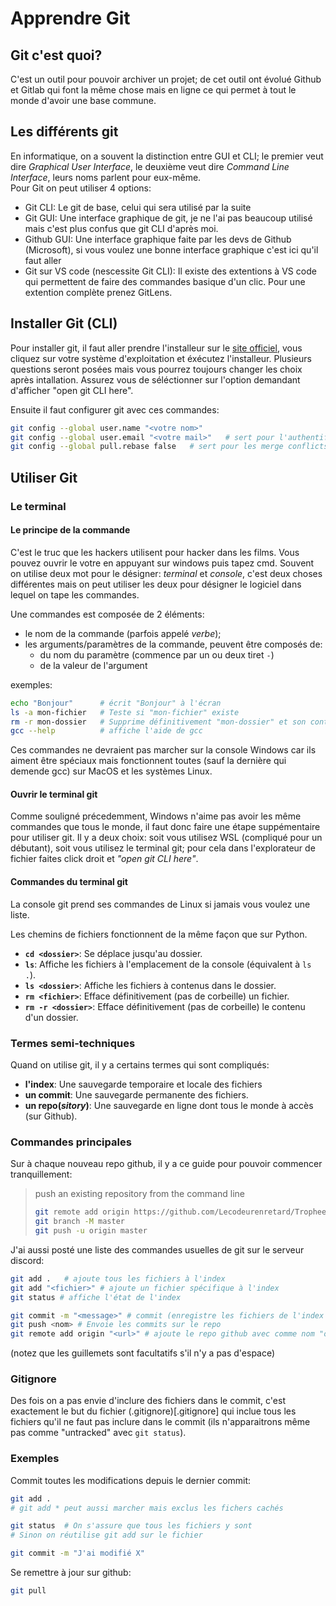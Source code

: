 # Apprendre Git

## Git c'est quoi?  
C'est un outil pour pouvoir archiver un projet; de cet outil ont évolué Github et Gitlab qui font la même chose mais en ligne ce qui permet à tout le monde d'avoir une base commune.

## Les différents git
En informatique, on a souvent la distinction entre GUI et CLI; le premier veut dire _Graphical User Interface_, le deuxième veut dire _Command Line Interface_, leurs noms parlent pour eux-même.  
Pour Git on peut utiliser 4 options:
+ Git CLI: Le git de base, celui qui sera utilisé par la suite
+ Git GUI: Une interface graphique de git, je ne l'ai pas beaucoup utilisé mais c'est plus confus que git CLI d'après moi.
+ Github GUI: Une interface graphique faite par les devs de Github (Microsoft), si vous voulez une bonne interface graphique c'est ici qu'il faut aller
+ Git sur VS code (nescessite Git CLI): Il existe des extentions à VS code qui permettent de faire des commandes basique d'un clic. Pour une extention complète prenez GitLens.

## Installer Git (CLI)
Pour installer git, il faut aller prendre l'installeur sur le [site officiel](https://git-scm.com/downloads), vous cliquez sur votre système d'exploitation et éxécutez l'installeur. Plusieurs questions seront posées mais vous pourrez toujours changer les choix après intallation. Assurez vous de séléctionner sur l'option demandant d'afficher "open git CLI here".

Ensuite il faut configurer git avec ces commandes:
```bash
git config --global user.name "<votre nom>"
git config --global user.email "<votre mail>"	# sert pour l'authentification
git config --global pull.rebase false	# sert pour les merge conflicts
```

## Utiliser Git
### Le terminal
#### Le principe de la commande
C'est le truc que les hackers utilisent pour hacker dans les films. Vous pouvez ouvrir le votre en appuyant sur windows puis tapez cmd. Souvent on utilise deux mot pour le désigner: _terminal_ et _console_, c'est deux choses différentes mais on peut utiliser les deux pour désigner le logiciel dans lequel on tape les commandes.

Une commandes est composée de 2 éléments:
- le nom de la commande (parfois appelé _verbe_);
- les arguments/paramètres de la commande, peuvent être composés de:
	+ du nom du paramètre (commence par un ou deux tiret `-`)
	+ de la valeur de l'argument

exemples:
```bash
echo "Bonjour"		# écrit "Bonjour" à l'écran
ls -a mon-fichier	# Teste si "mon-fichier" existe
rm -r mon-dossier	# Supprime définitivement "mon-dossier" et son contenu
gcc --help			# affiche l'aide de gcc
```
Ces commandes ne devraient pas marcher sur la console Windows car ils aiment être spéciaux mais fonctionnent toutes (sauf la dernière qui demende gcc) sur MacOS et les systèmes Linux.

#### Ouvrir le terminal git
Comme souligné précedemment, Windows n'aime pas avoir les même commandes que tous le monde, il faut donc faire une étape suppémentaire pour utiliser git. Il y a deux choix: soit vous utilisez WSL (compliqué pour un débutant), soit vous utilisez le terminal git; pour cela dans l'explorateur de fichier faites click droit et _"open git CLI here"_.

#### Commandes du terminal git
La console git prend ses commandes de Linux si jamais vous voulez une liste.

Les chemins de fichiers fonctionnent de la même façon que sur Python.

- **`cd <dossier>`**: Se déplace jusqu'au dossier.
- **`ls`**: Affiche les fichiers à l'emplacement de la console (équivalent à `ls .`).
- **`ls <dossier>`**: Affiche les fichiers à contenus dans le dossier.
- **`rm <fichier>`**: Efface définitivement (pas de corbeille) un fichier.
- **`rm -r <dossier>`**: Efface définitivement (pas de corbeille) le contenu d'un dossier.


### Termes semi-techniques
Quand on utilise git, il y a certains termes qui sont compliqués:
+ **l'index**: Une sauvegarde temporaire et locale des fichiers
+ **un commit**: Une sauvegarde permanente des fichiers.
+ **un repo(_sitory_)**: Une sauvegarde en ligne dont tous le monde à accès (sur Github).

### Commandes principales
Sur à chaque nouveau repo github, il y a ce guide pour pouvoir commencer tranquillement:
> push an existing repository from the command line
> 
> ```bash
> git remote add origin https://github.com/Lecodeurenretard/Trophee-NSI.git
> git branch -M master
> git push -u origin master
> ```

J'ai aussi posté une liste des commandes usuelles de git sur le serveur discord:
```bash
git add .   # ajoute tous les fichiers à l'index
git add "<fichier>" # ajoute un fichier spécifique à l'index 
git status # affiche l'état de l'index

git commit -m "<message>" # commit (enregistre les fichiers de l'index et les y enlèvent)
git push <nom> # Envoie les commits sur le repo
git remote add origin "<url>" # ajoute le repo github avec comme nom "origin"
```
(notez que les guillemets sont facultatifs s'il n'y a pas d'espace)

### Gitignore
Des fois on a pas envie d'inclure des fichiers dans le commit, c'est exactement le but du fichier (.gitignore)[.gitignore] qui inclue tous les fichiers qu'il ne faut pas inclure dans le commit (ils n'apparaitrons même pas comme "untracked" avec `git status`).

### Exemples
Commit toutes les modifications depuis le dernier commit:
```bash
git add .	
# git add * peut aussi marcher mais exclus les fichers cachés

git status	# On s'assure que tous les fichiers y sont
# Sinon on réutilise git add sur le fichier

git commit -m "J'ai modifié X"
```

Se remettre à jour sur github:
```bash
git pull
```